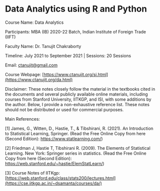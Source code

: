 # Data Analytics using R and Python

Course Name: Data Analytics

Participants: MBA (IB) 2020-22 Batch, Indian Institute of Foreign Trade (IIFT)

Faculty Name: Dr. Tanujit Chakraborty 

Timeline: July 2021 to September 2021   |  Sessions: 20 Sessions 

Email: ctanujit@gmail.com

Course Webpage: [https://www.ctanujit.org/si.html](https://www.ctanujit.org/da.html)

Disclaimer: These notes closely follow the material in the textbooks cited in the documents and several publicly available online materials, including courses from Stanford University, IITKGP, and ISI, with some additions by the author. Below, I provide a non-exhaustive reference list. These notes should not be distributed or used for commercial purposes.

Main References:

[1] James, G., Witten, D., Hastie, T., & Tibshirani, R. (2021). An Introduction to Statistical Learning, Springer. (Read the Free Online Copy from here (Second Edition): https://www.statlearning.com/)

[2] Friedman J, Hastie T, Tibshirani R. (2009). The Elements of Statistical Learning. New York: Springer series in statistics. (Read the Free Online Copy from here (Second Edition): https://web.stanford.edu/~hastie/ElemStatLearn/)

[3] Course Notes of IITKgp: [https://web.stanford.edu/class/stats200/lectures.html](https://cse.iitkgp.ac.in/~dsamanta/courses/da/)
